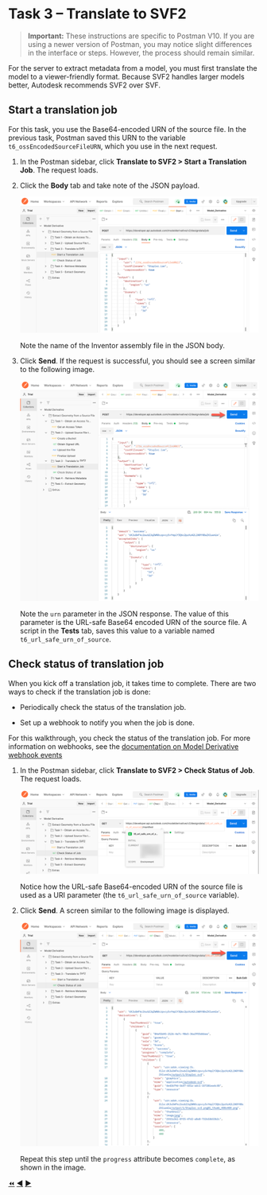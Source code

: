 # Task 3 – Translate to SVF2

> **Important:** These instructions are specific to Postman V10. If you are using a newer version of Postman, you may notice slight differences in the interface or steps. However, the process should remain similar.

For the server to extract metadata from a model, you must first translate the model to a viewer-friendly format. Because SVF2 handles larger models better, Autodesk recommends SVF2 over SVF.

## Start a translation job

For this task, you use the Base64-encoded URN of the source file. In the previous task, Postman saved this URN to the variable `t6_ossEncodedSourceFileURN`, which you  use in the next request.

1. In the Postman sidebar, click **Translate to SVF2 > Start a Translation Job**. The request loads.

2. Click the **Body** tab and take note of the JSON payload.

    ![Create Translation Job JSON Payload](../images/tutorial_06_task_3_start_a_translation_job_01.png "Create Translation Job JSON Payload")

    Note the name of the Inventor assembly file in the JSON body.

3. Click **Send**. If the request is successful, you should see a screen similar to the following image.

    ![Successful Submission of Translation Job](../images/tutorial_06_task_3_start_a_translation_job_02.png "Successful Submission of Translation Job")

    Note the `urn` parameter in the JSON response. The value of this parameter is the URL-safe Base64 encoded URN of the source file. A script in the **Tests** tab, saves this value to a variable named `t6_url_safe_urn_of_source`.

## Check status of translation job

When you kick off a translation job, it takes time to complete. There are two ways to check if the translation job is done:

- Periodically check the status of the translation job.

- Set up a webhook to notify you when the job is done.

For this walkthrough, you check the status of the translation job. For more information on webhooks, see the [documentation on Model Derivative webhook events](https://aps.autodesk.com/en/docs/webhooks/v1/reference/events/model_derivative_events)

1. In the Postman sidebar, click **Translate to SVF2 > Check Status of Job**. The request loads.

   ![Check Status of Job](../images/tutorial_06_task_3_check_status_of_job_01.png "Check Status of Job")

   Notice how the URL-safe Base64-encoded URN of the source file is used as a URI parameter (the `t6_url_safe_urn_of_source` variable).

2. Click **Send**. A screen similar to the following image is displayed.

   ![Successful Job](../images/tutorial_06_task_3_check_status_of_job_02.png "Successful Job")

   Repeat this step until the `progress` attribute becomes `complete`, as shown in the image.


[:rewind:](../readme.md "readme.md") [:arrow_backward:](task-2.md "Previous task") [:arrow_forward:](task-4.md "Next task")